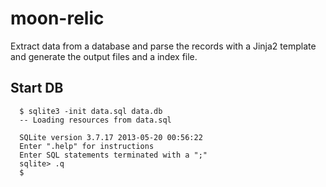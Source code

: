 moon-relic
==========

Extract data from a database and parse the records with a Jinja2
template and generate the output files and a index file.

Start DB
--------

```
  $ sqlite3 -init data.sql data.db
  -- Loading resources from data.sql

  SQLite version 3.7.17 2013-05-20 00:56:22
  Enter ".help" for instructions
  Enter SQL statements terminated with a ";"
  sqlite> .q
  $
```

